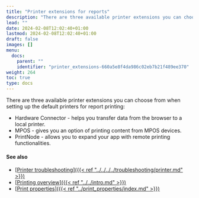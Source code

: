 ```yaml
---
title: "Printer extensions for reports"
description: "There are three available printer extensions you can choose from when setting up the default printers for report printing."
lead: ""
date: 2024-02-08T12:02:40+01:00
lastmod: 2024-02-08T12:02:40+01:00
draft: false
images: []
menu:
  docs:
    parent: ""
    identifier: "printer_extensions-660a5e8f4da986c02eb7b21f489ee370"
weight: 264
toc: true
type: docs
---
```


There are three available printer extensions you can choose from when setting up the default printers for report printing:

- Hardware Connector - helps you transfer data from the browser to a local printer.
- MPOS - gives you an option of printing content from MPOS devices.
- PrintNode - allows you to expand your app with remote printing functionalities.

#### See also 

- [<ins>Printer troubleshooting<ins>]({{< ref "../../../../troubleshooting/printer.md" >}})
- [<ins>Printing overview<ins>]({{< ref "../../intro.md" >}})
- [<ins>Print properties<ins>]({{< ref "../print_properties/index.md" >}})